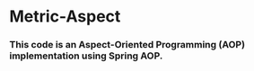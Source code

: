 # Metric-Aspect

### This code is an Aspect-Oriented Programming (AOP) implementation using Spring AOP.
